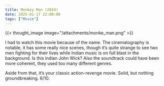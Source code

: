 ```yaml
---
title: Monkey Man (2024)
date: 2025-01-17 22:00:00
tags: ["Movie"]
---
```


{{< thought_image image="/attachments/monke_man.png" >}}

I had to watch this movie because of the name. The cinematography is notable, it has some really nice scenes, though it’s quite strange to see two men fighting for their lives while Indian music is on full blast in the background. Is this indian John Wick? Also the soundtrack could have been more coherent, they used too many different genres.

Aside from that, it’s your classic action-revenge movie. Solid, but nothing groundbreaking. 6/10.  

